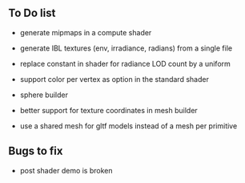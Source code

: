## To Do list


- generate mipmaps in a compute shader
- generate IBL textures (env, irradiance, radians) from a single file
- replace constant in shader for radiance LOD count by a uniform

- support color per vertex as option in the standard shader
- sphere builder
- better support for texture coordinates in mesh builder

- use a shared mesh for gltf models instead of a mesh per primitive






## Bugs to fix
- post shader demo is broken
